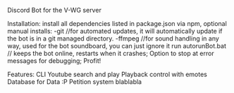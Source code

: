 Discord Bot for the V-WG server

Installation:
  install all dependencies listed in package.json via npm, 
  optional manual installs:
    -git //for automated updates, it will automatically update if the bot is in a git managed directory.
    -ffmpeg //for sound handling in any way, used for the bot soundboard, you can just ignore it
  run autorunBot.bat // keeps the bot online, restarts when it crashes; Option to stop at error messages for debugging;
  Profit!



Features:
  CLI
  Youtube search and play
  Playback control with emotes
  Database for Data :P
  Petition system
  blablabla
